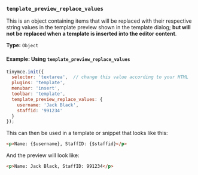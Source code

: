 ### `template_preview_replace_values`

This is an object containing items that will be replaced with their respective string values in the template preview shown in the template dialog; **but will not be replaced when a template is inserted into the editor content**.

**Type:** `Object`

#### Example: Using `template_preview_replace_values`

```js
tinymce.init({
  selector: 'textarea',  // change this value according to your HTML
  plugins: 'template',
  menubar: 'insert',
  toolbar: 'template',
  template_preview_replace_values: {
    username: 'Jack Black',
    staffid: '991234'
  }
});
```

This can then be used in a template or snippet that looks like this:

```html
<p>Name: {$username}, StaffID: {$staffid}</p>
```

And the preview will look like:

```html
<p>Name: Jack Black, StaffID: 991234</p>
```

